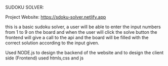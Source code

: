 SUDOKU SOLVER:

Project Website: https://sdoku-solver.netlify.app

this is a basic sudoku solver, a user will be able to enter the input 
numbers from 1 to 9 on the board and when the user will click the solve button
the frontend will give a call to the api and the board will be filled with the 
correct solution according to the input given.

Used NODE.js to design the backend of the website and 
to design the client side (Frontend) used htmls,css and js

